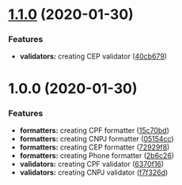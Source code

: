 # [1.1.0](https://github.com/usemobile/usekit/compare/v1.0.0...v1.1.0) (2020-01-30)


### Features

* **validators:** creating CEP validator ([40cb679](https://github.com/usemobile/usekit/commit/40cb679ec32d41fedf9bedc7c5a2bd9ad9fd264e))

# 1.0.0 (2020-01-30)


### Features

* **formatters:** creating CPF formatter ([15c70bd](https://github.com/usemobile/usekit/commit/15c70bd2953ca5ae4f7ac628cffd6c4b2d1b1bbf))
* **formatters:** creating CNPJ formatter ([05154cc](https://github.com/usemobile/usekit/commit/05154cc4fc579768c26ecf1bdeaa03010faee497))
* **formatters:** creating CEP formatter ([72929f8](https://github.com/usemobile/usekit/commit/72929f89722cc407845364a5025c60cf5c6a1d5f))
* **formatters:** creating Phone formatter ([2b6c26](https://github.com/usemobile/usekit/commit/2b6c26056c477e6aa0e94dce987d583cd3e661ac))
* **validators:** creating CPF validator ([6370f16](https://github.com/usemobile/usekit/commit/6370f162bffa49a479abc00d3959a5134f4df7be))
* **validators:** creating CNPJ validator ([f7f326d](https://github.com/usemobile/usekit/commit/f7f326daec871bf0e40523c37b561a30bf35e2ad))
